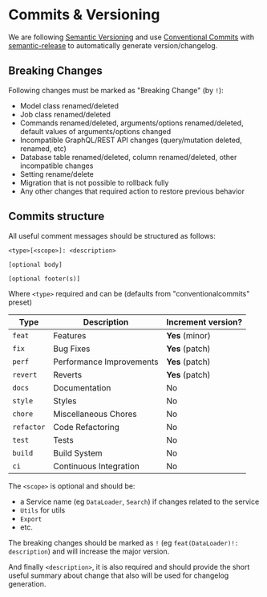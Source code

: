 # Commits & Versioning

We are following [Semantic Versioning](https://semver.org/) and use [Conventional Commits](https://www.conventionalcommits.org/) with [semantic-release](https://github.com/semantic-release/semantic-release) to automatically generate version/changelog.


## Breaking Changes

Following changes must be marked as "Breaking Change" (by `!`):

- Model class renamed/deleted
- Job class renamed/deleted
- Commands renamed/deleted, arguments/options renamed/deleted, default values of arguments/options changed
- Incompatible GraphQL/REST API changes (query/mutation deleted, renamed, etc)
- Database table renamed/deleted, column renamed/deleted, other incompatible changes
- Setting rename/delete
- Migration that is not possible to rollback fully
- Any other changes that required action to restore previous behavior

## Commits structure

All useful comment messages should be structured as follows:

```
<type>[<scope>]: <description>

[optional body]

[optional footer(s)]
```

Where `<type>` required and can be (defaults from "conventionalcommits" preset)

| Type       | Description              | Increment version? |
|------------|--------------------------|--------------------|
| `feat`     | Features                 | **Yes** (minor)    |
| `fix`      | Bug Fixes                | **Yes** (patch)    |
| `perf`     | Performance Improvements | **Yes** (patch)    |
| `revert`   | Reverts                  | **Yes** (patch)    |
| `docs`     | Documentation            | No                 |
| `style`    | Styles                   | No                 |
| `chore`    | Miscellaneous Chores     | No                 |
| `refactor` | Code Refactoring         | No                 |
| `test`     | Tests                    | No                 |
| `build`    | Build System             | No                 |
| `ci`       | Continuous Integration   | No                 |

The `<scope>` is optional and should be:

- a Service name (eg `DataLoader`, `Search`) if changes related to the service
- `Utils` for utils
- `Export`
- etc.

The breaking changes should be marked as `!` (eg `feat(DataLoader)!: description`) and will increase the major version.

And finally `<description>`, it is also required and should provide the short useful summary about change that also will be used for changelog generation.

